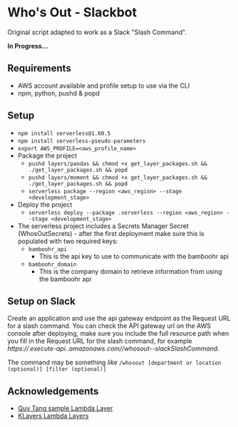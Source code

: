 # Who's Out - Slackbot

Original script adapted to work as a Slack "Slash Command".

**In Progress...**

## Requirements
* AWS account available and profile setup to use via the CLI
* npm, python, pushd & popd

## Setup
* `npm install serverless@1.60.5`
* `npm install serverless-pseudo-parameters`
* `export AWS_PROFILE=<aws_profile_name>`
* Package the project
  * `pushd layers/pandas && chmod +x get_layer_packages.sh && ./get_layer_packages.sh && popd`
  * `pushd layers/moment && chmod +x get_layer_packages.sh && ./get_layer_packages.sh && popd`
  * `serverless package --region <aws_region> --stage <development_stage>`
* Deploy the project
  * `serverless deploy --package .serverless --region <aws_region> --stage <development_stage>`
* The serverless project includes a Secrets Manager Secret (WhosOutSecrets) - after the first deployment make sure this is populated with two required keys:
  * `bamboohr_api`
    * This is the api key to use to communicate with the bamboohr api
  * `bamboohr_domain`
    * This is the company domain to retrieve information from using the bamboohr api

## Setup on Slack

Create an application and use the api gateway endpoint as the Request URL for a slash command.
You can check the API gateway url on the AWS console after deploying, make sure you include the full resource path when you fill in the Request URL for the slash command, for example _https://<api-id>.execute-api.<region>.amazonaws.com/<stage>/whosout-<stage>-slackSlashCommand_.

The command may be something _like_ `/whosout [department or location (optional)] [filter (optional)]`

## Acknowledgements

* [Quy Tang sample Lambda Layer](https://github.com/qtangs/sample-aws-lambda-layer)
* [KLayers Lambda Layers](https://github.com/keithrozario/Klayers/blob/master/deployments/python3.7/arns/eu-west-1.json)
